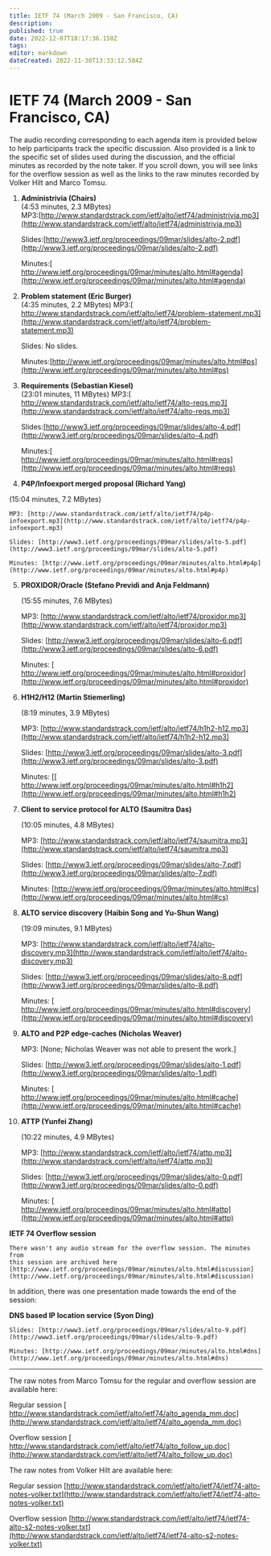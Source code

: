 ```yaml
---
title: IETF 74 (March 2009 - San Francisco, CA)
description: 
published: true
date: 2022-12-07T18:17:36.150Z
tags: 
editor: markdown
dateCreated: 2022-11-30T13:33:12.584Z
---
```


# IETF 74 (March 2009 - San Francisco, CA)

The audio recording corresponding to each agenda item is provided below to help participants track the specific discussion. Also provided is a link to the specific set of slides used during the discussion, and the official minutes as recorded by the note taker. If you scroll down, you will see links for the overflow session as well as the links to the raw minutes recorded by Volker Hilt and Marco Tomsu.

1. **Administrivia (Chairs)**  
   (4:53 minutes, 2.3 MBytes)  
    MP3:[​http://www.standardstrack.com/ietf/alto/ietf74/administrivia.mp3](http://www.standardstrack.com/ietf/alto/ietf74/administrivia.mp3)

   Slides:[​http://www3.ietf.org/proceedings/09mar/slides/alto-2.pdf](http://www3.ietf.org/proceedings/09mar/slides/alto-2.pdf)

   Minutes:[​http://www.ietf.org/proceedings/09mar/minutes/alto.html#agenda](http://www.ietf.org/proceedings/09mar/minutes/alto.html#agenda)

2. **Problem statement (Eric Burger)**  
   (4:35 minutes, 2.2 MBytes)
   MP3:[​http://www.standardstrack.com/ietf/alto/ietf74/problem-statement.mp3](http://www.standardstrack.com/ietf/alto/ietf74/problem-statement.mp3)

   Slides: No slides.

   Minutes:[​http://www.ietf.org/proceedings/09mar/minutes/alto.html#ps](http://www.ietf.org/proceedings/09mar/minutes/alto.html#ps)

3. **Requirements (Sebastian Kiesel)**  
   (23:01 minutes, 11 MBytes)
   MP3:[​http://www.standardstrack.com/ietf/alto/ietf74/alto-reqs.mp3](http://www.standardstrack.com/ietf/alto/ietf74/alto-reqs.mp3)

   Slides:[​http://www3.ietf.org/proceedings/09mar/slides/alto-4.pdf](http://www3.ietf.org/proceedings/09mar/slides/alto-4.pdf)

   Minutes:[​http://www.ietf.org/proceedings/09mar/minutes/alto.html#reqs](http://www.ietf.org/proceedings/09mar/minutes/alto.html#reqs)

4. **P4P/Infoexport merged proposal (Richard Yang)**

(15:04 minutes, 7.2 MBytes)

    MP3: [​http://www.standardstrack.com/ietf/alto/ietf74/p4p-infoexport.mp3](http://www.standardstrack.com/ietf/alto/ietf74/p4p-infoexport.mp3)

    Slides: [​http://www3.ietf.org/proceedings/09mar/slides/alto-5.pdf](http://www3.ietf.org/proceedings/09mar/slides/alto-5.pdf)

    Minutes: [​http://www.ietf.org/proceedings/09mar/minutes/alto.html#p4p](http://www.ietf.org/proceedings/09mar/minutes/alto.html#p4p)

5. **PROXIDOR/Oracle (Stefano Previdi and Anja Feldmann)**

   (15:55 minutes, 7.6 MBytes)

   MP3: [​http://www.standardstrack.com/ietf/alto/ietf74/proxidor.mp3](http://www.standardstrack.com/ietf/alto/ietf74/proxidor.mp3)

   Slides: [​http://www3.ietf.org/proceedings/09mar/slides/alto-6.pdf](http://www3.ietf.org/proceedings/09mar/slides/alto-6.pdf)

   Minutes: [​http://www.ietf.org/proceedings/09mar/minutes/alto.html#proxidor](http://www.ietf.org/proceedings/09mar/minutes/alto.html#proxidor)

6. **H1H2/H12 (Martin Stiemerling)**

   (8:19 minutes, 3.9 MBytes)

   MP3: [​http://www.standardstrack.com/ietf/alto/ietf74/h1h2-h12.mp3](http://www.standardstrack.com/ietf/alto/ietf74/h1h2-h12.mp3)

   Slides: [​http://www3.ietf.org/proceedings/09mar/slides/alto-3.pdf](http://www3.ietf.org/proceedings/09mar/slides/alto-3.pdf)

   Minutes: [[​http://www.ietf.org/proceedings/09mar/minutes/alto.html#h1h2](http://www.ietf.org/proceedings/09mar/minutes/alto.html#h1h2)

7. **Client to service protocol for ALTO (Saumitra Das)**

   (10:05 minutes, 4.8 MBytes)

   MP3: [​http://www.standardstrack.com/ietf/alto/ietf74/saumitra.mp3](http://www.standardstrack.com/ietf/alto/ietf74/saumitra.mp3)

   Slides: [​http://www3.ietf.org/proceedings/09mar/slides/alto-7.pdf](http://www3.ietf.org/proceedings/09mar/slides/alto-7.pdf)

   Minutes: [​http://www.ietf.org/proceedings/09mar/minutes/alto.html#cs](http://www.ietf.org/proceedings/09mar/minutes/alto.html#cs)

8. **ALTO service discovery (Haibin Song and Yu-Shun Wang)**

   (19:09 minutes, 9.1 MBytes)

   MP3: [​http://www.standardstrack.com/ietf/alto/ietf74/alto-discovery.mp3](http://www.standardstrack.com/ietf/alto/ietf74/alto-discovery.mp3)

   Slides: [​http://www3.ietf.org/proceedings/09mar/slides/alto-8.pdf](http://www3.ietf.org/proceedings/09mar/slides/alto-8.pdf)

   Minutes: [​http://www.ietf.org/proceedings/09mar/minutes/alto.html#discovery](http://www.ietf.org/proceedings/09mar/minutes/alto.html#discovery)

9. **ALTO and P2P edge-caches (Nicholas Weaver)**

   MP3: [None; Nicholas Weaver was not able to present the work.]

   Slides: [​http://www3.ietf.org/proceedings/09mar/slides/alto-1.pdf](http://www3.ietf.org/proceedings/09mar/slides/alto-1.pdf)

   Minutes: [​http://www.ietf.org/proceedings/09mar/minutes/alto.html#cache](http://www.ietf.org/proceedings/09mar/minutes/alto.html#cache)

10. **ATTP (Yunfei Zhang)**

    (10:22 minutes, 4.9 MBytes)

    MP3: [​http://www.standardstrack.com/ietf/alto/ietf74/attp.mp3](http://www.standardstrack.com/ietf/alto/ietf74/attp.mp3)

    Slides: [​http://www3.ietf.org/proceedings/09mar/slides/alto-0.pdf](http://www3.ietf.org/proceedings/09mar/slides/alto-0.pdf)

    Minutes: [​http://www.ietf.org/proceedings/09mar/minutes/alto.html#attp](http://www.ietf.org/proceedings/09mar/minutes/alto.html#attp)

**IETF 74 Overflow session**

    There wasn't any audio stream for the overflow session. The minutes from
    this session are archived here
    [​http://www.ietf.org/proceedings/09mar/minutes/alto.html#discussion](http://www.ietf.org/proceedings/09mar/minutes/alto.html#discussion)

In addition, there was one presentation made towards the end of the session:

**DNS based IP location service (Syon Ding)**

    Slides: [​http://www3.ietf.org/proceedings/09mar/slides/alto-9.pdf](http://www3.ietf.org/proceedings/09mar/slides/alto-9.pdf)

    Minutes: [​http://www.ietf.org/proceedings/09mar/minutes/alto.html#dns](http://www.ietf.org/proceedings/09mar/minutes/alto.html#dns)

---

The raw notes from Marco Tomsu for the regular and overflow session
are available here:

Regular session [​http://www.standardstrack.com/ietf/alto/ietf74/alto_agenda_mm.doc](http://www.standardstrack.com/ietf/alto/ietf74/alto_agenda_mm.doc)

Overflow session [​http://www.standardstrack.com/ietf/alto/ietf74/alto_follow_up.doc](http://www.standardstrack.com/ietf/alto/ietf74/alto_follow_up.doc)

The raw notes from Volker Hilt are available here:

Regular session [​http://www.standardstrack.com/ietf/alto/ietf74/ietf74-alto-notes-volker.txt](http://www.standardstrack.com/ietf/alto/ietf74/ietf74-alto-notes-volker.txt)

Overflow session [​http://www.standardstrack.com/ietf/alto/ietf74/ietf74-alto-s2-notes-volker.txt](http://www.standardstrack.com/ietf/alto/ietf74/ietf74-alto-s2-notes-volker.txt)
